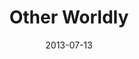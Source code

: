 ---
layout: message
category: message
series: "God Is ____"
title: "Other Worldly"
date: 2013-07-13
message_id: 798
---